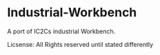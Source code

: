 # Industrial-Workbench
A port of IC2Cs industrial Workbench.

Licsense: All Rights reserved until stated differently
